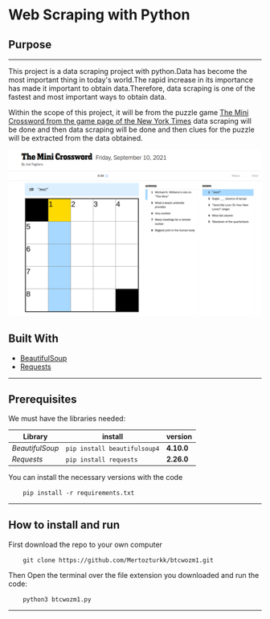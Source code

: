 # Web Scraping with Python

## Purpose
---
This project is a data scraping project with python.Data has become the most important thing in today's world.The rapid increase in its importance has made it important to obtain data.Therefore, data scraping is one of the fastest and most important ways to obtain data.

Within the scope of this project, it will be from the puzzle game [The Mini Crossword from the game page of the New York Times](https://www.nytimes.com/crosswords/game/mini) data scraping will be done and then data scraping will be done and then clues for the puzzle will be extracted from the data obtained.

![img](./img.png)

## Built With

* [BeautifulSoup](https://www.crummy.com/software/BeautifulSoup/bs4/doc/)
* [Requests](https://docs.python-requests.org/en/master/)


----

## Prerequisites

We must have the libraries needed:

Library | install | version
--- | --- | ---
*BeautifulSoup* | `pip install beautifulsoup4` | **4.10.0**
*Requests* | `pip install requests` | **2.26.0**

You can install the necessary versions with the code

        pip install -r requirements.txt

---
## How to install and run
First download the repo to your own computer
		
		git clone https://github.com/Mertozturkk/btcwozm1.git

Then Open the terminal over the file extension you downloaded and run the code:

        python3 btcwozm1.py

---